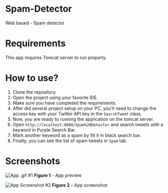 # Spam-Detector
Web based -  Spam detector

# Requirements
This app requires Tomcat server to run properly.

# How to use?

1. Clone the repository.
2. Open the project using your favorite IDE.
3. Make sure you have completed the requirements.
4. After did several project setup on your PC, you'll need to change the access key with your Twitter API key in the `SearchTweet` class.
5. Now, you are ready to running the application on the tomcat server.
6. Open `http://localhost:8080/Spam%20Detector` and search tweets with a keyword in Purple Search Bar.
7. Mark another keyword as a spam by fill it in black search bar.
8. Finally, you can see the list of spam tweets in `Spam` tab.

# Screenshots

![App .gif #1](./screenshots/720p%20Screen%20Recording%202021-09-09%20at%2015.22.29.gif)
**Figure 1** - App preview

![App Screenshot #2](https://user-images.githubusercontent.com/33155685/132644544-19575763-f49f-42a9-94b1-1f3afcf511fe.png)
**Figure 2** - App screenshot
